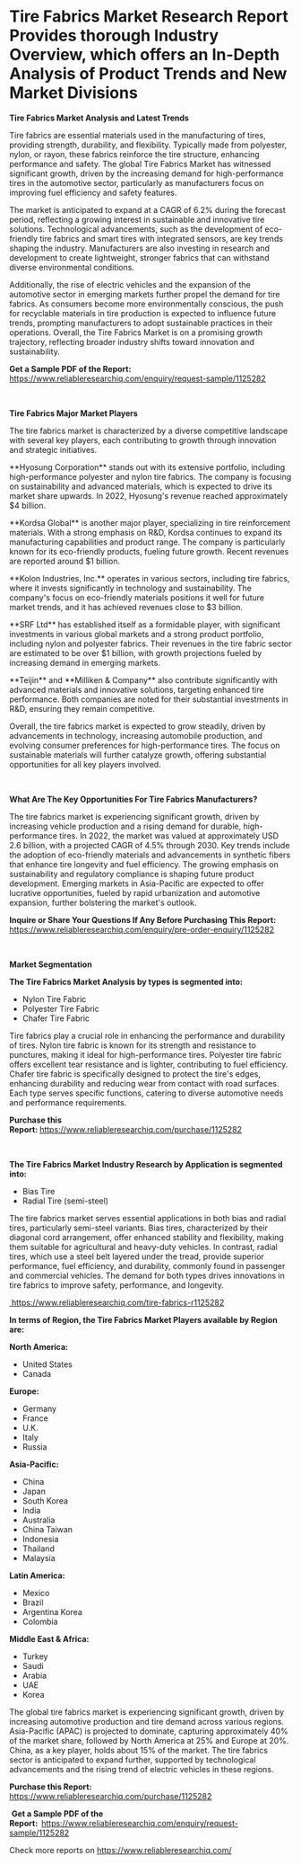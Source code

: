 <p><h1>Tire Fabrics Market Research Report Provides thorough Industry Overview, which offers an In-Depth Analysis of Product Trends and New Market Divisions</h1></p><p><strong>Tire Fabrics Market Analysis and Latest Trends</strong></p>
<p><p>Tire fabrics are essential materials used in the manufacturing of tires, providing strength, durability, and flexibility. Typically made from polyester, nylon, or rayon, these fabrics reinforce the tire structure, enhancing performance and safety. The global Tire Fabrics Market has witnessed significant growth, driven by the increasing demand for high-performance tires in the automotive sector, particularly as manufacturers focus on improving fuel efficiency and safety features.</p><p>The market is anticipated to expand at a CAGR of 6.2% during the forecast period, reflecting a growing interest in sustainable and innovative tire solutions. Technological advancements, such as the development of eco-friendly tire fabrics and smart tires with integrated sensors, are key trends shaping the industry. Manufacturers are also investing in research and development to create lightweight, stronger fabrics that can withstand diverse environmental conditions.</p><p>Additionally, the rise of electric vehicles and the expansion of the automotive sector in emerging markets further propel the demand for tire fabrics. As consumers become more environmentally conscious, the push for recyclable materials in tire production is expected to influence future trends, prompting manufacturers to adopt sustainable practices in their operations. Overall, the Tire Fabrics Market is on a promising growth trajectory, reflecting broader industry shifts toward innovation and sustainability.</p></p>
<p><strong>Get a Sample PDF of the Report:&nbsp;</strong> <a href="https://www.reliableresearchiq.com/enquiry/request-sample/1125282?utm_campaign=2188&utm_medium=2&utm_source=Github&utm_content=ia&utm_term=01022025&utm_id=tire-fabrics">https://www.reliableresearchiq.com/enquiry/request-sample/1125282</a></p>
<p>&nbsp;</p>
<p><strong>Tire Fabrics Major Market Players</strong></p>
<p><p>The tire fabrics market is characterized by a diverse competitive landscape with several key players, each contributing to growth through innovation and strategic initiatives. </p><p>**Hyosung Corporation** stands out with its extensive portfolio, including high-performance polyester and nylon tire fabrics. The company is focusing on sustainability and advanced materials, which is expected to drive its market share upwards. In 2022, Hyosung's revenue reached approximately $4 billion.</p><p>**Kordsa Global** is another major player, specializing in tire reinforcement materials. With a strong emphasis on R&D, Kordsa continues to expand its manufacturing capabilities and product range. The company is particularly known for its eco-friendly products, fueling future growth. Recent revenues are reported around $1 billion.</p><p>**Kolon Industries, Inc.** operates in various sectors, including tire fabrics, where it invests significantly in technology and sustainability. The company's focus on eco-friendly materials positions it well for future market trends, and it has achieved revenues close to $3 billion.</p><p>**SRF Ltd** has established itself as a formidable player, with significant investments in various global markets and a strong product portfolio, including nylon and polyester fabrics. Their revenues in the tire fabric sector are estimated to be over $1 billion, with growth projections fueled by increasing demand in emerging markets.</p><p>**Teijin** and **Milliken & Company** also contribute significantly with advanced materials and innovative solutions, targeting enhanced tire performance. Both companies are noted for their substantial investments in R&D, ensuring they remain competitive.</p><p>Overall, the tire fabrics market is expected to grow steadily, driven by advancements in technology, increasing automobile production, and evolving consumer preferences for high-performance tires. The focus on sustainable materials will further catalyze growth, offering substantial opportunities for all key players involved.</p></p>
<p>&nbsp;</p>
<p><strong>What Are The Key Opportunities For Tire Fabrics Manufacturers?</strong></p>
<p><p>The tire fabrics market is experiencing significant growth, driven by increasing vehicle production and a rising demand for durable, high-performance tires. In 2022, the market was valued at approximately USD 2.6 billion, with a projected CAGR of 4.5% through 2030. Key trends include the adoption of eco-friendly materials and advancements in synthetic fibers that enhance tire longevity and fuel efficiency. The growing emphasis on sustainability and regulatory compliance is shaping future product development. Emerging markets in Asia-Pacific are expected to offer lucrative opportunities, fueled by rapid urbanization and automotive expansion, further bolstering the market's outlook.</p></p>
<p><strong>Inquire or Share Your Questions If Any Before Purchasing This Report:</strong> <a href="https://www.reliableresearchiq.com/enquiry/pre-order-enquiry/1125282?utm_campaign=2188&utm_medium=2&utm_source=Github&utm_content=ia&utm_term=01022025&utm_id=tire-fabrics">https://www.reliableresearchiq.com/enquiry/pre-order-enquiry/1125282</a></p>
<p>&nbsp;</p>
<p><strong>Market Segmentation</strong></p>
<p><strong>The Tire Fabrics Market Analysis by types is segmented into:</strong></p>
<p><ul><li>Nylon Tire Fabric</li><li>Polyester Tire Fabric</li><li>Chafer Tire Fabric</li></ul></p>
<p><p>Tire fabrics play a crucial role in enhancing the performance and durability of tires. Nylon tire fabric is known for its strength and resistance to punctures, making it ideal for high-performance tires. Polyester tire fabric offers excellent tear resistance and is lighter, contributing to fuel efficiency. Chafer tire fabric is specifically designed to protect the tire's edges, enhancing durability and reducing wear from contact with road surfaces. Each type serves specific functions, catering to diverse automotive needs and performance requirements.</p></p>
<p><strong>Purchase this Report:&nbsp;</strong><a href="https://www.reliableresearchiq.com/purchase/1125282?utm_campaign=2188&utm_medium=2&utm_source=Github&utm_content=ia&utm_term=01022025&utm_id=tire-fabrics">https://www.reliableresearchiq.com/purchase/1125282</a></p>
<p>&nbsp;</p>
<p><strong>The Tire Fabrics Market Industry Research by Application is segmented into:</strong></p>
<p><ul><li>Bias Tire</li><li>Radial Tire (semi-steel)</li></ul></p>
<p><p>The tire fabrics market serves essential applications in both bias and radial tires, particularly semi-steel variants. Bias tires, characterized by their diagonal cord arrangement, offer enhanced stability and flexibility, making them suitable for agricultural and heavy-duty vehicles. In contrast, radial tires, which use a steel belt layered under the tread, provide superior performance, fuel efficiency, and durability, commonly found in passenger and commercial vehicles. The demand for both types drives innovations in tire fabrics to improve safety, performance, and longevity.</p></p>
<p><a href="https://www.reliableresearchiq.com/tire-fabrics-r1125282?utm_campaign=2188&utm_medium=2&utm_source=Github&utm_content=ia&utm_term=01022025&utm_id=tire-fabrics">&nbsp;https://www.reliableresearchiq.com/tire-fabrics-r1125282</a></p>
<p><strong>In terms of Region, the Tire Fabrics Market Players available by Region are:</strong></p>
<p>
    <p> <strong> North America: </strong>
        <ul>
            <li>United States</li>
            <li>Canada</li>
        </ul>
        </p> 
    <p> <strong> Europe: </strong>
        <ul>
            <li>Germany</li>
            <li>France</li>
            <li>U.K.</li>
            <li>Italy</li>
            <li>Russia</li>
        </ul>
        </p> 
    <p> <strong> Asia-Pacific: </strong>
        <ul>
            <li>China</li>
            <li>Japan</li>
            <li>South Korea</li>
            <li>India</li>
            <li>Australia</li>
            <li>China Taiwan</li>
            <li>Indonesia</li>
            <li>Thailand</li>
            <li>Malaysia</li>
        </ul>
        </p> 
    <p> <strong> Latin America: </strong>
        <ul>
            <li>Mexico</li>
            <li>Brazil</li>
            <li>Argentina Korea</li>
            <li>Colombia</li>
        </ul>
        </p> 
    <p> <strong> Middle East & Africa: </strong>
        <ul>
            <li>Turkey</li>
            <li>Saudi</li>
            <li>Arabia</li>
            <li>UAE</li>
            <li>Korea</li>
        </ul>
    </p>
    </p>
<p><p>The global tire fabrics market is experiencing significant growth, driven by increasing automotive production and tire demand across various regions. Asia-Pacific (APAC) is projected to dominate, capturing approximately 40% of the market share, followed by North America at 25% and Europe at 20%. China, as a key player, holds about 15% of the market. The tire fabrics sector is anticipated to expand further, supported by technological advancements and the rising trend of electric vehicles in these regions.</p></p>
<p><strong>Purchase this Report: </strong><a href="https://www.reliableresearchiq.com/purchase/1125282?utm_campaign=2188&utm_medium=2&utm_source=Github&utm_content=ia&utm_term=01022025&utm_id=tire-fabrics">https://www.reliableresearchiq.com/purchase/1125282</a></p>
<p>&nbsp;<strong>Get a Sample PDF of the Report:&nbsp;&nbsp;</strong><a href="https://www.reliableresearchiq.com/enquiry/request-sample/1125282?utm_campaign=2188&utm_medium=2&utm_source=Github&utm_content=ia&utm_term=01022025&utm_id=tire-fabrics">https://www.reliableresearchiq.com/enquiry/request-sample/1125282</a></p>
<p><strong></strong></p>
<p>Check more reports on <a href="https://www.reliableresearchiq.com/?utm_campaign=2188&utm_medium=2&utm_source=Github&utm_content=ia&utm_term=01022025&utm_id=tire-fabrics">https://www.reliableresearchiq.com/</a></p>